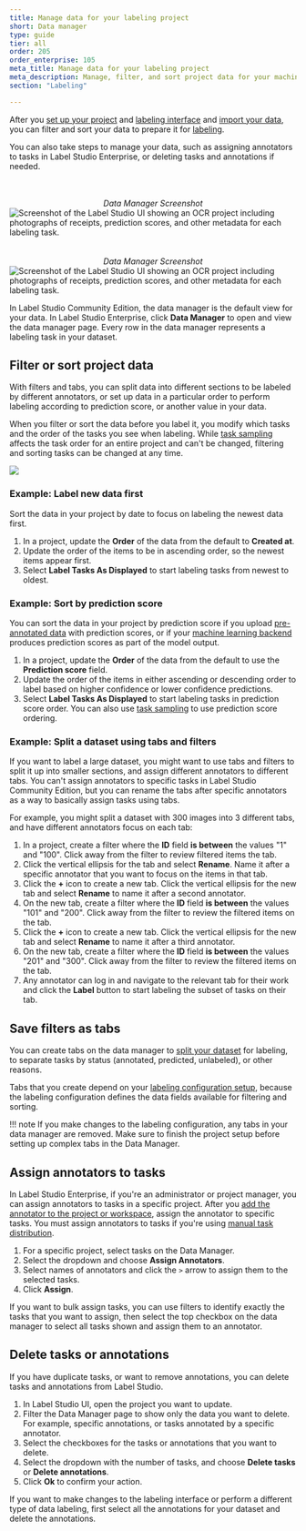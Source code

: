 ```yaml
---
title: Manage data for your labeling project
short: Data manager
type: guide
tier: all
order: 205
order_enterprise: 105 
meta_title: Manage data for your labeling project
meta_description: Manage, filter, and sort project data for your machine learning data science labeling project.
section: "Labeling"

---
```


After you [set up your project](setup_project.html) and [labeling interface](setup.html) and [import your data](tasks.html), you can filter and sort your data to prepare it for [labeling](labeling.html).

You can also take steps to manage your data, such as assigning annotators to tasks in Label Studio Enterprise, or deleting tasks and annotations if needed. 

<div class="opensource-only">
<br><br>
<center><i>Data Manager Screenshot</i></center>
<img class="make-intense-zoom" src="/images/terms/os/project--data-manager-min.png" alt="Screenshot of the Label Studio UI showing an OCR project including photographs of receipts, prediction scores, and other metadata for each labeling task.">
</div>


<div class="enterprise-only">
<br><br>
<center><i>Data Manager Screenshot</i></center>
<img class="make-intense-zoom" src="/images/terms/ent/project--data-manager-min.png" alt="Screenshot of the Label Studio UI showing an OCR project including photographs of receipts, prediction scores, and other metadata for each labeling task.">
</div>



In Label Studio Community Edition, the data manager is the default view for your data. In Label Studio Enterprise, click **Data Manager** to open and view the data manager page. Every row in the data manager represents a labeling task in your dataset.

## Filter or sort project data

With filters and tabs, you can split data into different sections to be labeled by different annotators, or set up data in a particular order to perform labeling according to prediction score, or another value in your data.

When you filter or sort the data before you label it, you modify which tasks and the order of the tasks you see when labeling. While [task sampling](start.html#Set_up_task_sampling_for_your_project) affects the task order for an entire project and can't be changed, filtering and sorting tasks can be changed at any time. 

<img src="/images/data-manager-filters.png" class="gif-border">

### Example: Label new data first
Sort the data in your project by date to focus on labeling the newest data first.

1. In a project, update the **Order** of the data from the default to **Created at**.
2. Update the order of the items to be in ascending order, so the newest items appear first. 
3. Select **Label Tasks As Displayed** to start labeling tasks from newest to oldest. 

### Example: Sort by prediction score
You can sort the data in your project by prediction score if you upload [pre-annotated data](predictions.html) with prediction scores, or if your [machine learning backend](ml.html) produces prediction scores as part of the model output. 

1. In a project, update the **Order** of the data from the default to use the **Prediction score** field.
2. Update the order of the items in either ascending or descending order to label based on higher confidence or lower confidence predictions. 
3. Select **Label Tasks As Displayed** to start labeling tasks in prediction score order. 
You can also use [task sampling](start.html#Set_up_task_sampling_for_your_project) to use prediction score ordering.

### Example: Split a dataset using tabs and filters
If you want to label a large dataset, you might want to use tabs and filters to split it up into smaller sections, and assign different annotators to different tabs. You can't assign annotators to specific tasks in Label Studio Community Edition, but you can rename the tabs after specific annotators as a way to basically assign tasks using tabs.  

For example, you might split a dataset with 300 images into 3 different tabs, and have different annotators focus on each tab:
1. In a project, create a filter where the **ID** field **is between** the values "1" and "100". Click away from the filter to review filtered items the tab.
2. Click the vertical ellipsis for the tab and select **Rename**. Name it after a specific annotator that you want to focus on the items in that tab.
3. Click the **+** icon to create a new tab. Click the vertical ellipsis for the new tab and select **Rename** to name it after a second annotator.
4. On the new tab, create a filter where the **ID** field **is between** the values "101" and "200". Click away from the filter to review the filtered items on the tab.
5. Click the **+** icon to create a new tab. Click the vertical ellipsis for the new tab and select **Rename** to name it after a third annotator.
6. On the new tab, create a filter where the **ID** field **is between** the values "201" and "300". Click away from the filter to review the filtered items on the tab.
7. Any annotator can log in and navigate to the relevant tab for their work and click the **Label** button to start labeling the subset of tasks on their tab.

## Save filters as tabs

You can create tabs on the data manager to [split your dataset](#Example-Split-a-dataset-using-tabs-and-filters) for labeling, to separate tasks by status (annotated, predicted, unlabeled), or other reasons. 

Tabs that you create depend on your [labeling configuration setup](setup.html), because the labeling configuration defines the data fields available for filtering and sorting. 

!!! note 
    If you make changes to the labeling configuration, any tabs in your data manager are removed. Make sure to finish the project setup before setting up complex tabs in the Data Manager.

<div class="enterprise-only">

## Assign annotators to tasks

In Label Studio Enterprise, if you're an administrator or project manager, you can assign annotators to tasks in a specific project. After you [add the annotator to the project or workspace](setup_project.html#Add-members-to-a-project), assign the annotator to specific tasks. You must assign annotators to tasks if you're using [manual task distribution](setup_project.html#Set-up-task-distribution-for-labeling).

1. For a specific project, select tasks on the Data Manager.
2. Select the dropdown and choose **Assign Annotators**.
3. Select names of annotators and click the `>` arrow to assign them to the selected tasks.
4. Click **Assign**. 

If you want to bulk assign tasks, you can use filters to identify exactly the tasks that you want to assign, then select the top checkbox on the data manager to select all tasks shown and assign them to an annotator.

</div>


## Delete tasks or annotations
If you have duplicate tasks, or want to remove annotations, you can delete tasks and annotations from Label Studio.

1. In Label Studio UI, open the project you want to update.
2. Filter the Data Manager page to show only the data you want to delete. For example, specific annotations, or tasks annotated by a specific annotator. 
3. Select the checkboxes for the tasks or annotations that you want to delete.
4. Select the dropdown with the number of tasks, and choose **Delete tasks** or **Delete annotations**. 
5. Click **Ok** to confirm your action.

If you want to make changes to the labeling interface or perform a different type of data labeling, first select all the annotations for your dataset and delete the annotations.
